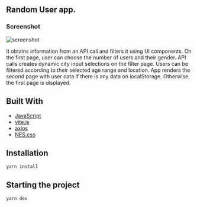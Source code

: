 ## Random User app. 

### Screenshot

![screenshot](./src/assets/images/screenshot.gif)

It obtains information from an API call and filters it using UI components.
On the first page, user can choose the number of users and their gender.
API calls creates dynamic city input selections on the filter page.
Users can be filtered according to their selected age range and location. 
App renders the second page with user data if there is any data on localStorage.
Otherwise, the first page is displayed. 

## Built With

- [JavaScript](http://vanilla-js.com/)
- [vite.js](https://vitejs.dev/)
- [axios](https://github.com/axios/axios)
- [NES.css](https://nostalgic-css.github.io/NES.css/)

## Installation

`yarn install`

## Starting the project

`yarn dev`
